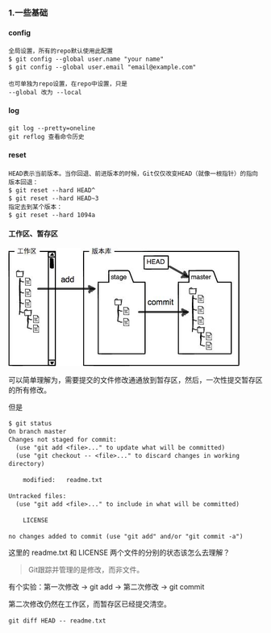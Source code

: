 ### 1.一些基础

#### config

```
全局设置，所有的repo默认使用此配置
$ git config --global user.name "your name"
$ git config --global user.email "email@example.com"

也可单独为repo设置，在repo中设置，只是
--global 改为 --local
```

#### log

```
git log --pretty=oneline
git reflog 查看命令历史
```

#### reset

```
HEAD表示当前版本。当你回退、前进版本的时候，Git仅仅改变HEAD（就像一根指针）的指向
版本回退：
$ git reset --hard HEAD^
$ git reset --hard HEAD~3
指定去到某个版本：
$ git reset --hard 1094a
```

#### 工作区、暂存区

![](/assets/2019424101.png)

可以简单理解为，需要提交的文件修改通通放到暂存区，然后，一次性提交暂存区的所有修改。

但是

```
$ git status
On branch master
Changes not staged for commit:
  (use "git add <file>..." to update what will be committed)
  (use "git checkout -- <file>..." to discard changes in working directory)

    modified:   readme.txt

Untracked files:
  (use "git add <file>..." to include in what will be committed)

    LICENSE

no changes added to commit (use "git add" and/or "git commit -a")
```

这里的 readme.txt 和 LICENSE 两个文件的分别的状态该怎么去理解？

> Git跟踪并管理的是修改，而非文件。

有个实验：第一次修改 -&gt; git add -&gt; 第二次修改 -&gt; git commit

第二次修改仍然在工作区，而暂存区已经提交清空。

`git diff HEAD -- readme.txt`











